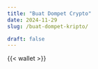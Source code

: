 ```yaml
---
title: "Buat Dompet Crypto"
date: 2024-11-29
slug: /buat-dompet-kripto/

draft: false
---
```


{{< wallet >}}
